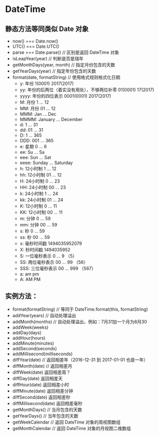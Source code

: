 # DateTime

## 静态方法等同类似 Date 对象

* now() === Date.now()
* UTC() === Date.UTC()
* parse === Date.parse() // 区别是返回 DateTime 对象
* isLeapYear(year) // 判断是否是瑞年
* getMonthDays(year, month) // 指定月份包含的天数
* getYearDays(year) // 指定年份包含的天数
* format(date, formatString) // 使用格式规则格式化日期
    * y: 年份 1(0001) 2017(2017)
    * yy: 年份的后两位（着实没有用处），不够两位补零 01(0001) 17(2017)
    * yyyy: 年份的四位表示 0001(0001) 2017(2017)
    * M: 月份 1 ... 12
    * MM: 月份 01 ... 12
    * MMM: Jan ... Dec
    * MMMM: January ... December
    * d: 1 ... 31
    * dd: 01 ... 31
    * D: 1 ... 365
    * DDD: 001 ... 365
    * e: 星期 0 ... 6
    * ee: Su ... Sa
    * eee: Sun ... Sat
    * eeee: Sunday ... Saturday
    * h: 12小时制 1 ... 12
    * hh: 12小时制 01 ... 12
    * H: 24小时制 0 ... 23
    * HH: 24小时制 00 ... 23
    * k: 24小时制 1 ... 24
    * kk: 24小时制 01 ... 24
    * K: 12小时制 0 ... 11
    * KK: 12小时制 00 ... 11
    * m: 分钟 0 ... 59
    * mm: 分钟 00 ... 59
    * s: 秒 0 ... 59
    * ss: 秒 00 ... 59
    * x: 毫秒时间戳 1494035952079
    * X: 秒时间戳 1494035952
    * S: 一位毫秒表示 0 ... 9 （5）
    * SS: 两位毫秒表示 00 ... 99 （56）
    * SSS: 三位毫秒表示 00 ... 999 （567）
    * a: am pm
    * A: AM PM

## 实例方法：

* format(formatString) // 等同于 DateTime.format(this, formatString)
* addYear(years) // 自动处理溢出
* addMonth(months) // 自动处理溢出，例如：7月31加一个月为8月30
* addWeek(weeks)
* addDay(days)
* addHour(hours)
* addMinute(minutes)
* addSecond(seconds)
* addMillisecond(milliseconds)
* diffYear(date) // 返回相差年（2016-12-31 到 2017-01-01 也是一年）
* diffMonth(date) // 返回相差月
* diffWeek(date) 返回相差周？
* diffDay(date) 返回相差天
* diffHour(date) 返回相差小时
* diffMinute(date) 返回相差分钟
* diffSecond(date) 返回相差秒
* diffMillisecond(date) 返回相差毫秒
* getMonthDays() // 当月包含的天数
* getYearDays() // 当年包含的天数
* getWeekCalendar //  返回 DateTime 对象的周视图数组
* getMonthCalendar // 返回 DateTime 对象的月视图二维数组

